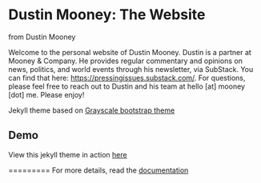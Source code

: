 # Dustin Mooney: The Website
from Dustin Mooney

Welcome to the personal website of Dustin Mooney. Dustin is a partner at Mooney & Company. He provides regular commentary and opinions on news, politics, and world events through his newsletter, via SubStack. You can find that here: https://pressingissues.substack.com/. For questions, please feel free to reach out to Dustin and his team at <bold>hello [at] mooney [dot] me</bold>. Please enjoy! 

Jekyll theme based on [Grayscale bootstrap theme ](http://ironsummitmedia.github.io/startbootstrap-grayscale/)

## Demo
View this jekyll theme in action [here](https://jeromelachaud.github.io/grayscale-theme)

=========
For more details, read the [documentation](http://jekyllrb.com/)
